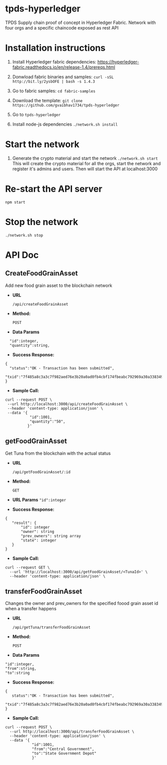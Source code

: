 # tpds-hyperledger
TPDS Supply chain proof of concept in Hyperledger Fabric. Network with four orgs and a specific chaincode exposed as rest API

# Installation instructions

1. Install Hyperledger fabric dependencies:
https://hyperledger-fabric.readthedocs.io/en/release-1.4/prereqs.html

2. Donwload fabric binaries and samples:
`curl -sSL http://bit.ly/2ysbOFE | bash -s 1.4.3`

3. Go to fabric samples:
`cd fabric-samples`

4. Download the template:
`git clone https://github.com/gvaibhav1734/tpds-hyperledger`

6. Go to 
`tpds-hyperledger`

5. Install node-js dependencies
`./network.sh install`



# Start the network
1. Generate the crypto material and start the network
`./network.sh start`
This will create the crypto material for all the orgs, start the network and register it's admins and users. Then will start the API at localhost:3000


# Re-start the API server
`npm start`

# Stop the network
`./network.sh stop`


# API Doc
**CreateFoodGrainAsset**
----
  Add new food grain asset to the blockchain network

* **URL**

  `/api/createFoodGrainAsset`

* **Method:**
  
	`POST` 

* **Data Params**

```
  "id":integer,
  "quantity":string,
 ``` 

* **Success Response:**
  
``` 
{	
  "status":"OK - Transaction has been submitted",
  "txid":"7f485a8c3a3c7f982aed76e3b20a0ad0fb4cbf174fbeabc792969a30a3383499"
} 
```
 
* **Sample Call:**

 ``` 
 curl --request POST \
  --url http://localhost:3000/api/createFoodGrainAsset \
  --header 'content-type: application/json' \
  --data '{
			"id":1001,
			"quantity":"50",
		   }' 
 ```
            
**getFoodGrainAsset**
----
  Get Tuna from the blockchain with the actual status

* **URL**

  `/api/getFoodGrainAsset/:id`

* **Method:**
  
	`GET` 

* **URL Params**
    `"id":integer`

* **Success Response:**
  
 ``` 
 {
    "result": {
        "id": integer
        "owner": string
        "prev_owners": string array
        "state": integer
    } 
 }
 ```
 
* **Sample Call:**

``` 
curl --request GET \
  --url 'http://localhost:3000/api/getFoodGrainAsset/<TunaId>' \
  --header 'content-type: application/json' \ 
```


**transferFoodGrainAsset**
----
  Changes the owner and prev_owners for the specified foood grain asset id when a transfer happens

* **URL**

  `/api/getTuna/transferFoodGrainAsset`

* **Method:**
  
	`POST` 

* **Data Params**
``` 
"id":integer,
"from":string,
"to":string
``` 

* **Success Response:**
  
 ``` 
{	
	status":"OK - Transaction has been submitted",
	"txid":"7f485a8c3a3c7f982aed76e3b20a0ad0fb4cbf174fbeabc792969a30a3383499"
}
 ```
 
* **Sample Call:**

``` 
curl --request POST \
  --url http://localhost:3000/api/transferFoodGrainAsset \
  --header 'content-type: application/json' \
  --data '{
            "id":1001,
            "from":"Central Government",
            "to":"State Government Depot"
			}'
```